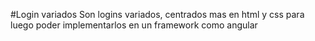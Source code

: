 #Login variados
Son logins variados, centrados mas en html y css para luego poder implementarlos en un framework como angular
